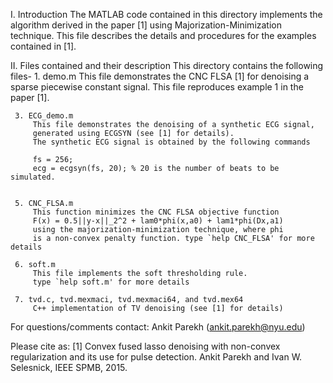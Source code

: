 I. Introduction
     The MATLAB code contained in this directory implements the algorithm
     derived in the paper [1] using Majorization-Minimization technique. 
     This file describes the details and procedures for the examples
     contained in [1]. 
     
II. Files contained and their description
     This directory contains the following files-
     1. demo.m
         This file demonstrates the CNC FLSA [1] for denoising a 
         sparse piecewise constant signal. This file reproduces example 1 
         in the paper [1]. 
         
     3. ECG_demo.m
         This file demonstrates the denoising of a synthetic ECG signal, 
         generated using ECGSYN (see [1] for details). 
         The synthetic ECG signal is obtained by the following commands
         
         fs = 256;
         ecg = ecgsyn(fs, 20); % 20 is the number of beats to be simulated.                                                   
      
         
     5. CNC_FLSA.m
         This function minimizes the CNC FLSA objective function
         F(x) = 0.5||y-x||_2^2 + lam0*phi(x,a0) + lam1*phi(Dx,a1)
         using the majorization-minimization technique, where phi
         is a non-convex penalty function. type `help CNC_FLSA' for more details
          
     6. soft.m
         This file implements the soft thresholding rule. 
         type `help soft.m' for more details
     
     7. tvd.c, tvd.mexmaci, tvd.mexmaci64, and tvd.mex64
         C++ implementation of TV denoising (see [1] for details)
 
For questions/comments contact: Ankit Parekh (ankit.parekh@nyu.edu)

Please cite as: 
[1] Convex fused lasso denoising with non-convex regularization and its 
     use for pulse detection. 
     Ankit Parekh and Ivan W. Selesnick, IEEE SPMB, 2015. 
